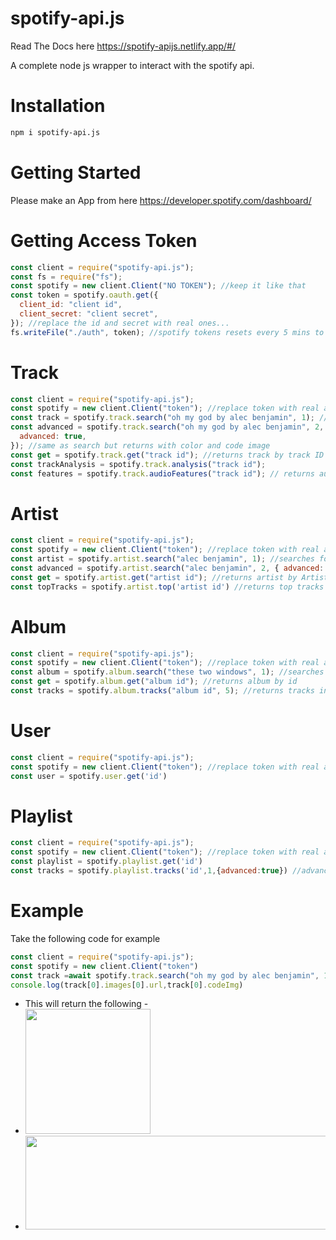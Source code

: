 # spotify-api.js
Read The Docs here
https://spotify-apijs.netlify.app/#/

A complete node js wrapper to interact with the spotify api.

# Installation

```bash
npm i spotify-api.js
```

# Getting Started

Please make an App from here https://developer.spotify.com/dashboard/

# Getting Access Token

```js
const client = require("spotify-api.js");
const fs = require("fs");
const spotify = new client.Client("NO TOKEN"); //keep it like that
const token = spotify.oauth.get({
  client_id: "client id",
  client_secret: "client secret",
}); //replace the id and secret with real ones...
fs.writeFile("./auth", token); //spotify tokens resets every 5 mins to avoid api spam we recommened using setTimeout
```

# Track

```js
const client = require("spotify-api.js");
const spotify = new client.Client("token"); //replace token with real access token
const track = spotify.track.search("oh my god by alec benjamin", 1); //searches for a track and 1 is the limit
const advanced = spotify.track.search("oh my god by alec benjamin", 2, {
  advanced: true,
}); //same as search but returns with color and code image
const get = spotify.track.get("track id"); //returns track by track ID
const trackAnalysis = spotify.track.analysis("track id");
const features = spotify.track.audioFeatures("track id"); // returns audio features
```

# Artist

```js
const client = require("spotify-api.js");
const spotify = new client.Client("token"); //replace token with real access token
const artist = spotify.artist.search("alec benjamin", 1); //searches for artist and 1 is the limit
const advanced = spotify.artist.search("alec benjamin", 2, { advanced: true }); //same as search but returns with color and code image
const get = spotify.artist.get("artist id"); //returns artist by Artist ID | this function also has advanced method
const topTracks = spotify.artist.top('artist id') //returns top tracks| this function also has advanced method
```

# Album

```js
const client = require("spotify-api.js");
const spotify = new client.Client("token"); //replace token with real access token
const album = spotify.album.search("these two windows", 1); //searches for an album and 1 is the limit
const get = spotify.album.get("album id"); //returns album by id
const tracks = spotify.album.tracks("album id", 5); //returns tracks inside an album
```
# User 
```js
const client = require("spotify-api.js");
const spotify = new client.Client("token"); //replace token with real access token
const user = spotify.user.get('id')
```
# Playlist 
```js
const client = require("spotify-api.js");
const spotify = new client.Client("token"); //replace token with real access token
const playlist = spotify.playlist.get('id')
const tracks = spotify.playlist.tracks('id',1,{advanced:true}) //advanced is optional along with limit if left empty limit is 1 and advanced is false
```
# Example
Take the following code for example
```js
const client = require("spotify-api.js");
const spotify = new client.Client("token")
const track =await spotify.track.search("oh my god by alec benjamin", 1,{advanced:true})
console.log(track[0].images[0].url,track[0].codeImg)
```
- This will return the following -
- <img src = "https://i.scdn.co/image/ab67616d0000b273ee0232b590932e81529781e1" width ="200" height = "200"></img>
- <img src = "https://scannables.scdn.co/uri/plain/jpeg/786a95/white/1080/spotify:track:44I5NYJ7CGEcaLOuG2zJsU" width = '600' height = "150"></img>


